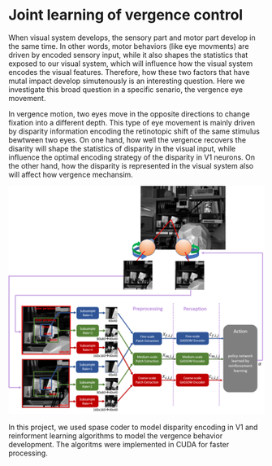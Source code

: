 # Joint learning of vergence control 
When visual system develops, the sensory part and motor part develop in the same time. In other words, motor behaviors (like eye movments) are driven by encoded sensory input, while it also shapes the statistics that exposed to our visual system, which will influence how the visual system encodes the visual features. Therefore, how these two factors that have mutal impact develop simutenously is an interesting question. Here we investigate this broad question in a specific senario, the vergence eye movement.

In vergence motion, two eyes move in the opposite directions to change fixation into a different depth. This type of eye movement is mainly driven by disparity information encoding the retinotopic shift of the same stimulus bewtween two eyes. On one hand, how well the vergence recovers the disarity will shape the statistics of disparity in the visual input, while influence the optimal encoding strategy of the disparity in V1 neurons. On the other hand, how the disparity is represented in the visual system also will affect how vergence mechansim.

![](Picture1.png)

In this project, we used spase coder to model disparity encoding in V1 and reinforment learning algorithms to model the vergence behavior development. The algoritms were implemented in CUDA for faster processing.
